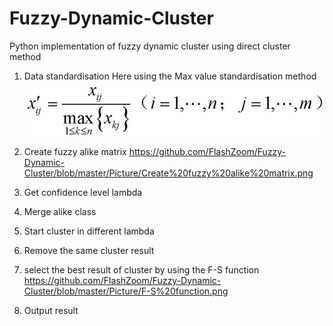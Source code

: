 # Fuzzy-Dynamic-Cluster
Python implementation of fuzzy dynamic cluster using direct cluster method

1. Data standardisation
  Here using the Max value standardisation method
![p1](https://github.com/FlashZoom/Fuzzy-Dynamic-Cluster/blob/master/Picture/Max%20value%20standardisation%20method.png)
2. Create fuzzy alike matrix
https://github.com/FlashZoom/Fuzzy-Dynamic-Cluster/blob/master/Picture/Create%20fuzzy%20alike%20matrix.png
3. Get confidence level lambda

4. Merge alike class

5. Start cluster in different lambda

6. Remove the same cluster result

7. select the best result of cluster by using the F-S function
https://github.com/FlashZoom/Fuzzy-Dynamic-Cluster/blob/master/Picture/F-S%20function.png
8. Output result
